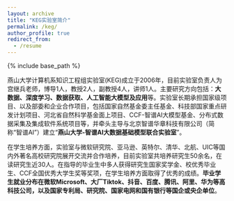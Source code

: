 ```yaml
---
layout: archive
title: "KEG实验室简介"
permalink: /keg/
author_profile: true
redirect_from:
  - /resume
---
```


{% include base_path %}

燕山大学计算机系知识工程组实验室(KEG)成立于2006年，目前实验室负责人为宫继兵老师，博导1人，教授2人，副教授4人，讲师1人。主要研究方向包括：**大数据、深度学习、数据获取、人工智能大模型及应用**等。实验室长期承担国家级项目、以及部委和企业合作项目，包括国家自然基金委主任基金、科技部国家重点研发计划项目、河北省自然科学基金面上项目、CCF-智谱AI大模型基金、分布式数据采集及集成软件系统项目等，并牵头主导与北京智谱华章科技有限公司（简称“智谱AI”）建立“**燕山大学-智谱AI大数据基础模型联合实验室**”。


在学生培养方面，实验室与微软研究院、亚马逊、英特尔、清华、北航、UIC等国内外著名高校研究院展开交流并合作培养，目前实验室共培养研究生50余名，在读研究生近30人。在指导的毕业生中多人获得研究生国家奖学金、校优秀毕业生、CCF全国优秀大学生奖等奖项，在学生培养方面取得了优秀的成绩。**毕业学生就业分布在微软Microsoft、大厂Tiktok、抖音、百度、腾讯、阿里、华为等高科技公司，以及国家专利局、研究院、国家电网和国有银行等国企或央企单位**。